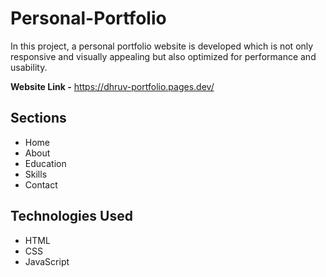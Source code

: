 # Personal-Portfolio
In this project, a personal portfolio website is developed which is not only responsive and visually appealing but also optimized for performance and usability.

**Website Link -** https://dhruv-portfolio.pages.dev/

## Sections
- Home
- About
- Education
- Skills
- Contact

## Technologies Used
- HTML
- CSS
- JavaScript
